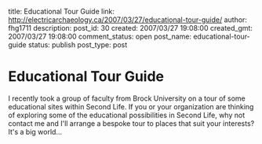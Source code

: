 title: Educational Tour Guide
link: http://electricarchaeology.ca/2007/03/27/educational-tour-guide/
author: fhg1711
description: 
post_id: 30
created: 2007/03/27 19:08:00
created_gmt: 2007/03/27 19:08:00
comment_status: open
post_name: educational-tour-guide
status: publish
post_type: post

# Educational Tour Guide

I recently took a group of faculty from Brock University on a tour of some educational sites within Second Life. If you or your organization are thinking of exploring some of the educational possibilities in Second Life, why not contact me and I'll arrange a bespoke tour to places that suit your interests? It's a big world...
